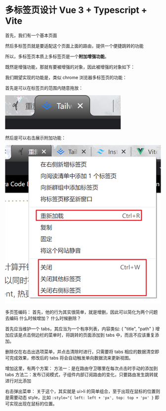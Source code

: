 # 多标签页设计 Vue 3 + Typescript + Vite



首先，我们有一个基本页面



然后多标签页就是要适配这个页面上面的路由，提供一个便捷跳转的功能

所以，多标签页本质上多标签页是一个**附加增强功能**。

既然是增强功能，那就有要被增强的对象，因此被增强的对象如下：





我们期望实现的功能是，类似 chrome 浏览器多标签页的功能：

首先是可以在标签页的范围内随意拖放：

![image-20220121110703818](README.assets/image-20220121110703818.png)

然后是可以右击展示附加功能：

![image-20220121110357745](README.assets/image-20220121110357745.png)



多页签编码：
首先，他的行为其实很简单，就是增删，因此可以简化为两个问题去编码
什么时候增加？
什么时候删除？

首先应当维护一个 tabs，其应当为一个有序列表，内容类似:
{
    "title",
    "path"
}
增加应该是点击侧边栏的菜单时，将跳转的页面添加到 tabs 中，而且不应该重复添加。


删除仅在右击出选项菜单，并点击清除时进行，只需要将 tabs 相应的数据清空即可完成效果，修改后的 tabs 将会自动触发单向数据流来更新视图。



增加这里，有两个方案：
方法一：是在路由守卫哪里在每次点击时手动的添加到 tabs
方法二：发布订阅模式，子组件内部订阅路由的变化，只要路由发生跳转就进行对比添加



右击弹出菜单：
关于这个，其实就是 ui>li 的简单组合，至于出现在鼠标的位置则是需要动态 style，比如
`:style="{ left: left + 'px', top: top + 'px' }` 即可实现出现在鼠标的位置。



